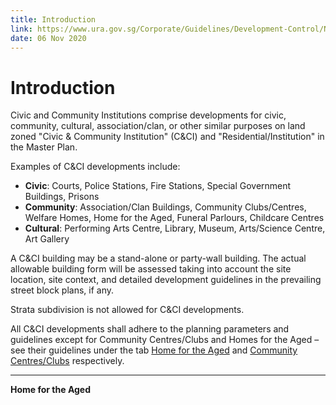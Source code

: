 ```yaml
---
title: Introduction
link: https://www.ura.gov.sg/Corporate/Guidelines/Development-Control/Non-Residential/C-CI/Introduction
date: 06 Nov 2020
---
```


# Introduction

Civic and Community Institutions comprise developments for civic, community, cultural, association/clan, or other similar purposes on land zoned "Civic & Community Institution" (C&CI) and "Residential/Institution" in the Master Plan.

Examples of C&CI developments include:

- **Civic**: Courts, Police Stations, Fire Stations, Special Government Buildings, Prisons
- **Community**: Association/Clan Buildings, Community Clubs/Centres, Welfare Homes, Home for the Aged, Funeral Parlours, Childcare Centres
- **Cultural**: Performing Arts Centre, Library, Museum, Arts/Science Centre, Art Gallery

A C&CI building may be a stand-alone or party-wall building. The actual allowable building form will be assessed taking into account the site location, site context, and detailed development guidelines in the prevailing street block plans, if any.

Strata subdivision is not allowed for C&CI developments.

All C&CI developments shall adhere to the planning parameters and guidelines except for Community Centres/Clubs and Homes for the Aged – see their guidelines under the tab [Home for the Aged](https://www.ura.gov.sg/Corporate/Guidelines/Development-Control/Non-Residential/C-CI/Home) and [Community Centres/Clubs](https://www.ura.gov.sg/Corporate/Guidelines/Development-Control/Non-Residential/C-CI/CC) respectively.

---

**Home for the Aged**


